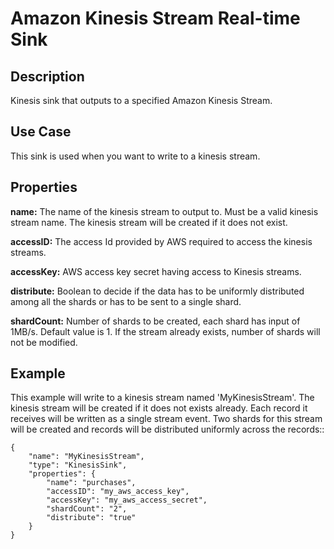 # Amazon Kinesis Stream Real-time Sink


Description
-----------
Kinesis sink that outputs to a specified Amazon Kinesis Stream.

Use Case
--------
This sink is used when you want to write to a kinesis stream.

Properties
----------
**name:** The name of the kinesis stream to output to. Must be a valid kinesis stream name. The kinesis stream will be
created if it does not exist.

**accessID:** The access Id provided by AWS required to access the kinesis streams.

**accessKey:** AWS access key secret having access to Kinesis streams.

**distribute:** Boolean to decide if the data has to be uniformly distributed among all the shards or has to be sent to
a single shard.

**shardCount:** Number of shards to be created, each shard has input of 1MB/s. Default value is 1. If the stream already
exists, number of shards will not be modified.

Example
-------
This example will write to a kinesis stream named 'MyKinesisStream'. The kinesis stream will be created if it does not
exists already. Each record it receives will be written as a single stream event. Two shards for this stream will be
created and records will be distributed uniformly across the records::

    {
        "name": "MyKinesisStream",
        "type": "KinesisSink",
        "properties": {
            "name": "purchases",
            "accessID": "my_aws_access_key",
            "accessKey": "my_aws_access_secret",
            "shardCount": "2",
            "distribute": "true"
        }
    }
